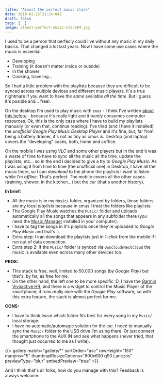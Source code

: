 ```yaml
---
title: "Almost the perfect music stack"
date: 2018-02-25T21:24:04Z
draft: false
tags: [  ]
image: almost-perfect-music-stack04.jpg
---
```


<p>I used to be a person that perfecly could live without any music in my daily basics. That changed a lot last years. Now I have some use cases where the music is essential:</p>
<ul>
<li>Developing</li>
<li>Training (it doesn't matter inside or outside)</li>
<li>In the shower</li>
<li>Cooking, traveling...</li>
</ul>
<p>So I had a little problem with the playlists because they are difficult to be synced across multiple devices and different music players. It's a true nightmare if you want to have <em>the same</em>&nbsp;available <em>all the time</em>. But I guess it's posible and... free!.</p>
<p>On the desktop I'm used to play music with <code>cmus</code> - I think I've written <a href="https://www.userlinux.net/music-terminal-cmus-mpsyt.html">about this before</a> - because it's really light and it barely consumes computer resources. Ok, this is the only case where I have to build my playlists manually (or even that, continue reading). I've tried (and I have it installed) the <em>unofficial Google Play Music Desktop Player</em> and it's fine, but, far from being a battery drainer, it's not as tiny as cmus is. Desktop (and laptop) covers the "developing" cases, both, home and coffice.</p>
<p>On the mobile I was using <em>VLC</em> and some other players but in the end it was a waste of time to have to sync all the music all the time, update the playlists, etc... so in the end I decided to give a try to <em>Google Play Music</em>. As I was using it from time to time (the unofficial one) in Desktop, I have all the music there, so I can <em>download</em> to the phone the playlists I want to listen while I'm <em>offline</em>. That's perfect. The mobile covers all the other cases (training, shower, in the kitchen...) but the car (that's another history).</p>
<p><strong>In brief:</strong></p>
<ul>
<li>All the music is in my <code>Music/</code> folder, organized by folders, those folders are my local <em>playlists</em> because in cmus I treat the folders like playlists.</li>
<li>The Google Play Music watches the <code>Music/</code> folder and uploads automatically all the songs that appears in any subfolder there (you need the <a href="https://play.google.com/music/listen?u=0#/manager">Music Manager</a> installed in your computer).</li>
<li>I have to tag the songs in it's playlists once they're uploaded to <em>Google Play Music</em> and that's it.</li>
<li>Extra step: I can download the playlists just in <em>1-click</em> from the mobile if I run out of data connection.</li>
<li>Extra step 2: If the <code>Music/</code> folder is synced via <code>Owncloud</code>/<code>Nextcloud</code> the music is available even across many other devices too.</li>
</ul>
<p><strong>PROS:</strong></p>
<ul>
<li>This stack is free, well, limited to 50.000 songs (by <em>Google Play</em>) but that's, by far, as free for me.</li>
<li>On the other hand, the left one to be more specific :D, I have the <a href="https://www.userlinux.net/set-garmin-vivoactive-hr-notifications-telegram.html">Garmin Vivoactive HR</a>, and there is a widget to control the Music Player of the smartphone, it runs really nice with the <em>Google Play</em> software, so with this extra feature, the stack is almost perfect for me.</li>
</ul>
<p><strong>CONS:</strong></p>
<ul>
<li>I have to think twice which folder fits best for every song in my <code>Music/</code> local storage.</li>
<li>I have no automatic/automagic solution for the car. I need to manually sync the <code>Music/</code> folder to the USB drive I'm using there. Or just connect the smartphone to the AUX IN and see what happens (never tried, that thought just occurred to me as I write).</li>
</ul>

{{< gallery match="gallery/*" sortOrder="asc" rowHeight="150" margins="5" thumbnailResizeOptions="600x600 q90 Lanczos"  previewType="blur" embedPreview="true" >}}

<p>And I think that's all folks, how do you manage with this? Feedback is always welcome.</p>
